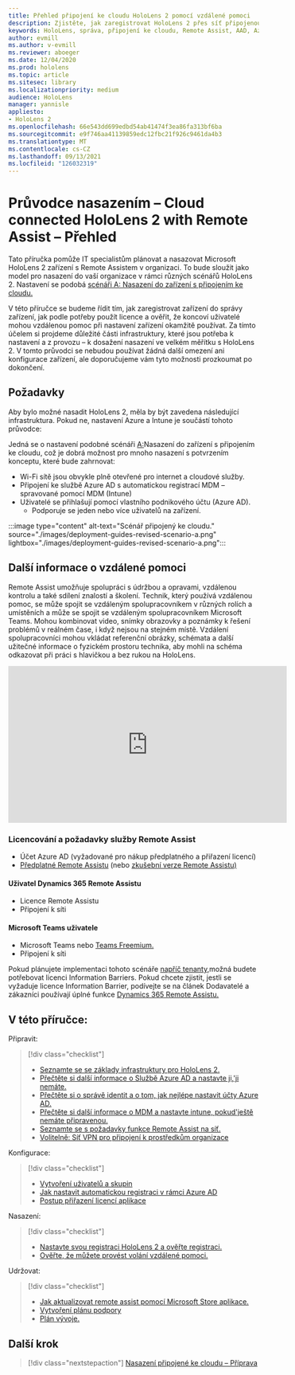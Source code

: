 ```yaml
---
title: Přehled připojení ke cloudu HoloLens 2 pomocí vzdálené pomoci
description: Zjistěte, jak zaregistrovat HoloLens 2 přes síť připojenou ke cloudu pomocí Dynamics 365 Remote Assistu.
keywords: HoloLens, správa, připojení ke cloudu, Remote Assist, AAD, Azure AD, MDM, Mobile Správa zařízení
author: evmill
ms.author: v-evmill
ms.reviewer: aboeger
ms.date: 12/04/2020
ms.prod: hololens
ms.topic: article
ms.sitesec: library
ms.localizationpriority: medium
audience: HoloLens
manager: yannisle
appliesto:
- HoloLens 2
ms.openlocfilehash: 66e543dd699edbd54ab41474f3ea86fa313bf6ba
ms.sourcegitcommit: e9f746aa41139859edc12fbc21f926c9461da4b3
ms.translationtype: MT
ms.contentlocale: cs-CZ
ms.lasthandoff: 09/13/2021
ms.locfileid: "126032319"
---
```

# <a name="deployment-guide--cloud-connected-hololens-2-with-remote-assist--overview"></a>Průvodce nasazením – Cloud connected HoloLens 2 with Remote Assist – Přehled

Tato příručka pomůže IT specialistům plánovat a nasazovat Microsoft HoloLens 2 zařízení s Remote Assistem v organizaci. To bude sloužit jako model pro nasazení do vaší organizace v rámci různých scénářů HoloLens 2. Nastavení se podobá [scénáři A: Nasazení do zařízení s připojením ke cloudu.](common-scenarios.md#scenario-a) 

V této příručce se budeme řídit tím, jak zaregistrovat zařízení do správy zařízení, jak podle potřeby použít licence a ověřit, že koncoví uživatelé mohou vzdálenou pomoc při nastavení zařízení okamžitě používat. Za tímto účelem si projdeme důležité části infrastruktury, které jsou potřeba k nastavení a z provozu – k dosažení nasazení ve velkém měřítku s HoloLens 2. V tomto průvodci se nebudou používat žádná další omezení ani konfigurace zařízení, ale doporučujeme vám tyto možnosti prozkoumat po dokončení.

## <a name="prerequisites"></a>Požadavky

Aby bylo možné nasadit HoloLens 2, měla by být zavedena následující infrastruktura. Pokud ne, nastavení Azure a Intune je součástí tohoto průvodce:

Jedná se o nastavení podobné scénáři [A:](/hololens/common-scenarios#scenario-a)Nasazení do zařízení s připojením ke cloudu, což je dobrá možnost pro mnoho nasazení s potvrzením konceptu, které bude zahrnovat:

- Wi-Fi sítě jsou obvykle plně otevřené pro internet a cloudové služby.
- Připojení ke službě Azure AD s automatickou registrací MDM – spravované pomocí MDM (Intune)
- Uživatelé se přihlašují pomocí vlastního podnikového účtu (Azure AD).
    - Podporuje se jeden nebo více uživatelů na zařízení.

:::image type="content" alt-text="Scénář připojený ke cloudu." source="./images/deployment-guides-revised-scenario-a.png" lightbox="./images/deployment-guides-revised-scenario-a.png":::


## <a name="learn-about-remote-assist"></a>Další informace o vzdálené pomoci

Remote Assist umožňuje spolupráci s údržbou a opravami, vzdálenou kontrolu a také sdílení znalostí a školení. Technik, který používá vzdálenou pomoc, se může spojit se vzdáleným spolupracovníkem v různých rolích a umístěních a může se spojit se vzdáleným spolupracovníkem Microsoft Teams. Mohou kombinovat video, snímky obrazovky a poznámky k řešení problémů v reálném čase, i když nejsou na stejném místě. Vzdálení spolupracovníci mohou vkládat referenční obrázky, schémata a další užitečné informace o fyzickém prostoru technika, aby mohli na schéma odkazovat při práci s hlavičkou a bez rukou na HoloLens.

<iframe width="560" height="315" src="https://www.youtube.com/embed/d3YT8j0yYl0" frameborder="0" allow="accelerometer; autoplay; clipboard-write; encrypted-media; gyroscope; picture-in-picture" allowfullscreen></iframe>

### <a name="remote-assist-licensing-and-requirements"></a>Licencování a požadavky služby Remote Assist

- Účet Azure AD (vyžadované pro nákup předplatného a přiřazení licencí)
- [Předplatné Remote Assistu](/dynamics365/mixed-reality/remote-assist/buy-and-deploy-remote-assist) (nebo [zkušební verze Remote Assistu)](/dynamics365/mixed-reality/remote-assist/try-remote-assist)
    
#### <a name="dynamics-365-remote-assist-user"></a>Uživatel Dynamics 365 Remote Assistu

- Licence Remote Assistu
- Připojení k síti

#### <a name="microsoft-teams-user"></a>Microsoft Teams uživatele

- Microsoft Teams nebo [Teams Freemium.](https://products.office.com/microsoft-teams/free)
- Připojení k síti

Pokud plánujete implementaci tohoto scénáře [napříč tenanty,](/dynamics365/mixed-reality/remote-assist/cross-tenant-overview#scenario-2-leasing-services-to-other-tenants)možná budete potřebovat licenci Information Barriers. Pokud chcete zjistit, jestli se vyžaduje licence Information Barrier, podívejte se na článek Dodavatelé a zákazníci používají úplné funkce [Dynamics 365 Remote Assistu.](/dynamics365/mixed-reality/remote-assist/cross-tenant-licensing-implementation)

## <a name="in-this-guide-you-will"></a>V této příručce:

Připravit:

> [!div class="checklist"]
> - [Seznamte se se základy infrastruktury pro HoloLens 2.](hololens2-cloud-connected-prepare.md#infrastructure-essentials)
> - [Přečtěte si další informace o Službě Azure AD a nastavte ji,&#39;ji nemáte.](hololens2-cloud-connected-prepare.md#azure-active-directory)
> - [Přečtěte si o správě identit a o tom, jak nejlépe nastavit účty Azure AD.](hololens2-cloud-connected-prepare.md#identity-management)
> - [Přečtěte si další informace o MDM a nastavte intune, pokud&#39;ještě nemáte připravenou.](hololens2-cloud-connected-prepare.md#mobile-device-management)
> - [Seznamte se s požadavky funkce Remote Assist na síť.](hololens2-cloud-connected-prepare.md#network)
> - [Volitelně: Síť VPN pro připojení k prostředkům organizace](hololens2-cloud-connected-prepare.md#optional-connect-your-hololens-to-vpn)

Konfigurace:

> [!div class="checklist"]
> - [Vytvoření uživatelů a skupin](hololens2-cloud-connected-configure.md#azure-users-and-groups)
> - [Jak nastavit automatickou registraci v rámci Azure AD](hololens2-cloud-connected-configure.md#auto-enrollment-on-hololens-2)
> - [Postup přiřazení licencí aplikace](hololens2-cloud-connected-configure.md#application-licenses)

Nasazení:

> [!div class="checklist"]
> - [Nastavte svou registraci HoloLens 2 a ověřte registraci.](hololens2-cloud-connected-deploy.md#enrollment-validation)
> - [Ověřte, že můžete provést volání vzdálené pomoci.](hololens2-cloud-connected-deploy.md#remote-assist-call-validation)

Udržovat:

> [!div class="checklist"]
> - [Jak aktualizovat remote assist pomocí Microsoft Store aplikace.](hololens2-cloud-connected-maintain.md#updates)
> - [Vytvoření plánu podpory](hololens2-cloud-connected-maintain.md#support-plan)
> - [Plán vývoje.](hololens2-cloud-connected-maintain.md#development-plan)

## <a name="next-step"></a>Další krok

> [!div class="nextstepaction"]
> [Nasazení připojené ke cloudu – Příprava](hololens2-cloud-connected-prepare.md)

